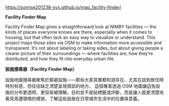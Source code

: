 https://sunrise201238-sys.github.io/map_facility-finder/

**Facility Finder Map**

Facility Finder Map gives a straightforward look at NIMBY facilities — the kinds of places everyone knows are there, especially when it comes to housing, but that often lack an easy way to visualize or understand.
This project maps those sites via OSM to make information more accessible and transparent. It’s not about labeling or taking sides, but about giving people a clearer picture of their surroundings — where facilities are, how they’re distributed, and how they fit into everyday urban life.

**設施搜尋器（Facility Finder Map）**

設施地圖搜尋器聚焦於鄰避設施——那些大家其實都知道存在、尤其在談到居住時特別有感，但往往缺乏清楚呈現資訊的地方。
這個專案透過 OSM 地圖讓這些設施的分布更透明、更容易被理解。目的並不是貼標籤或評斷，而是讓人能更清楚地看見周遭環境的樣貌，了解這些設施在日常城市生活中的位置與意義。
